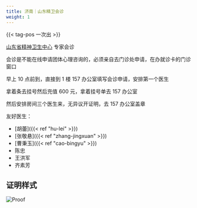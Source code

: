 ```yaml
---
title: 济南｜山东精卫会诊
weight: 1
---
```


{{< tag-pos 一次出 >}}

[山东省精神卫生中心](https://amap.com/place/B0FFM4NU1Y) 专家会诊

会诊是不能在线申请团体心理咨询的，必须亲自去门诊处申请，在办就诊卡的门诊窗口

早上 10 点前到，直接到 1 楼 157 办公室填写会诊申请，安排第一个医生

拿着条去挂号然后充值 600 元，拿着挂号单去 157 办公室

然后安排房间三个医生来，无异议开证明，去 157 办公室盖章

友好医生：

- [胡蕾]({{< ref "hu-lei" >}})
- [张敬悬]({{< ref "zhang-jingxuan" >}})
- [曹秉玉]({{< ref "cao-bingyu" >}})
- 陈忠
- 王洪军
- 齐素芳

## 证明样式

![Proof](/images/doctor/proof/sdmhc-com.jpg)
